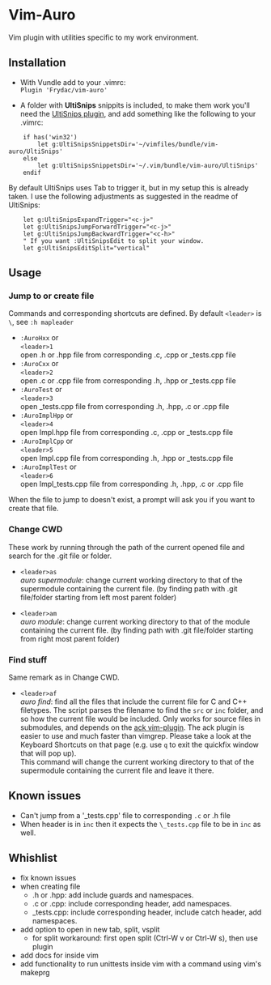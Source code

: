 # Vim-Auro

Vim plugin with utilities specific to my work environment.

## Installation
* With Vundle add to your .vimrc:  
`Plugin 'Frydac/vim-auro'`  

* A folder with **UltiSnips** snippits is included, to make them work you'll need the [UltiSnips plugin](https://github.com/SirVer/ultisnips), and add something like the following to your .vimrc:
```
    if has('win32')
        let g:UltiSnipsSnippetsDir='~/vimfiles/bundle/vim-auro/UltiSnips'
    else
        let g:UltiSnipsSnippetsDir='~/.vim/bundle/vim-auro/UltiSnips'
    endif
```
By default UltiSnips uses Tab to trigger it, but in my setup this is already taken. I use the following adjustments as suggested in the readme of UltiSnips:
```
    let g:UltiSnipsExpandTrigger="<c-j>"
    let g:UltiSnipsJumpForwardTrigger="<c-j>"
    let g:UltiSnipsJumpBackwardTrigger="<c-h>"
    " If you want :UltiSnipsEdit to split your window.
    let g:UltiSnipsEditSplit="vertical"
```

## Usage  
### Jump to or create file  
Commands and corresponding shortcuts are defined. 
By default `<leader>` is `\`, see `:h mapleader`
* `:AuroHxx` or  
  `<leader>1`  
  open .h or .hpp file from corresponding .c, .cpp or \_tests.cpp file
* `:AuroCxx` or  
  `<leader>2`  
  open .c or .cpp file from corresponding .h, .hpp or \_tests.cpp file
* `:AuroTest` or  
  `<leader>3`  
  open \_tests.cpp file from corresponding .h, .hpp, .c or .cpp file
* `:AuroImplHpp` or  
  `<leader>4`  
  open Impl.hpp file from corresponding .c, .cpp or \_tests.cpp file
* `:AuroImplCpp` or  
  `<leader>5`  
  open Impl.cpp file from corresponding .h, .hpp or \_tests.cpp file
* `:AuroImplTest` or  
  `<leader>6`  
  open Impl\_tests.cpp file from corresponding .h, .hpp, .c or .cpp file

When the file to jump to doesn't exist, a prompt will ask you if you want to create that file.

### Change CWD
These work by running through the path of the current opened file and search for the .git file or folder.

* `<leader>as`  
  *auro supermodule*: change current working directory to that of the supermodule containing the current file. (by finding path with .git file/folder starting from left most parent folder)

* `<leader>am`  
  *auro module*: change current working directory to that of the module containing the current file. (by finding path with .git file/folder starting from right most parent folder) 

### Find stuff
Same remark as in Change CWD.

* `<leader>af`  
  *auro find*: find all the files that include the current file for C and C++ filetypes.
  The script parses the filename to find the `src` or `inc` folder, and so how the current file would be included.
  Only works for source files in submodules, and depends on the [ack vim-plugin][1]. The ack plugin is easier to use and much faster than
  vimgrep. Please take a look at the Keyboard Shortcuts on that page (e.g. use `q` to exit the quickfix window that will pop up).  
  This command will change the current working directory to that of the supermodule containing the current file and leave it there.  
  
## Known issues
* Can't jump from a '\_tests.cpp' file to corresponding `.c` or .h file
* When header is in `inc` then it expects the `\_tests.cpp` file to be in `inc` as well.

## Whishlist
* fix known issues
* when creating file
  * .h or .hpp: add include guards and namespaces.
  * .c or .cpp: include corresponding header, add namespaces.
  * \_tests.cpp: include corresponding header, include catch header, add namespaces.
* add option to open in new tab, split, vsplit
  * for split workaround: first open split (Ctrl-W v or Ctrl-W s), then use plugin
* add docs for inside vim
* add functionality to run unittests inside vim with a command using vim's makeprg


[1]: https://github.com/mileszs/ack.vim 
